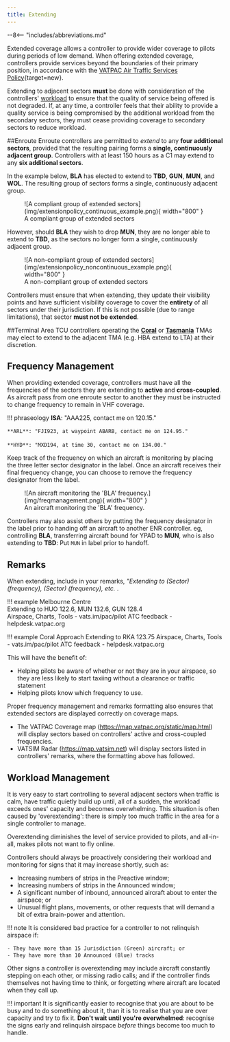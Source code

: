 ```yaml
---
title: Extending
---
```


--8<-- "includes/abbreviations.md"

Extended coverage allows a controller to provide wider coverage to pilots during periods of low demand. When offering extended coverage, controllers provide services beyond the boundaries of their primary position, in accordance with the [VATPAC Air Traffic Services Policy](https://vatpac.org/publications/policies){target=new}.

Extending to adjacent sectors **must** be done with consideration of the controllers' [workload](#workload-management) to ensure that the quality of service being offered is not degraded. If, at any time, a controller feels that their ability to provide a quality service is being compromised by the additional workload from the secondary sectors, they must cease providing coverage to secondary sectors to reduce workload.

##Enroute
Enroute controllers are permitted to *extend* to any **four additional sectors**, provided that the resulting pairing forms a **single, continuously adjacent group**. Controllers with at least 150 hours as a C1 may extend to any **six additional sectors**.

In the example below, **BLA** has elected to extend to **TBD**, **GUN**, **MUN**, and **WOL**. The resulting group of sectors forms a single, continuously adjacent group.

<figure markdown>
![A compliant group of extended sectors](img/extensionpolicy_continuous_example.png){ width="800" }
  <figcaption>A compliant group of extended sectors</figcaption>
</figure>

However, should **BLA** they wish to drop **MUN**, they are no longer able to extend to **TBD**, as the sectors no longer form a single, continuously adjacent group.

<figure markdown>
![A non-compliant group of extended sectors](img/extensionpolicy_noncontinuous_example.png){ width="800" }
  <figcaption>A non-compliant group of extended sectors</figcaption>
</figure>

Controllers must ensure that when extending, they update their visibility points and have sufficient visibility coverage to cover the **entirety** of all sectors under their jurisdiction. If this is not possible (due to range limitations), that sector **must not be extended**. 

##Terminal Area
TCU controllers operating the **[Coral](../../terminal/coral)** or **[Tasmania](../../terminal/tassie)** TMAs may elect to extend to the adjacent TMA (e.g. HBA extend to LTA) at their discretion.

## Frequency Management
When providing extended coverage, controllers must have all the frequencies of the sectors they are extending to **active** and **cross-coupled**. As aircraft pass from one enroute sector to another they must be instructed to change frequency to remain in VHF coverage.

!!! phraseology
    **ISA**: "AAA225, contact me on 120.15."
	
    **ARL**: "FJI923, at waypoint ABARB, contact me on 124.95."
	
    **HYD**: "MXD194, at time 30, contact me on 134.00."	

	
Keep track of the frequency on which an aircraft is monitoring by placing the three letter sector designator in the label. Once an aircraft receives their final frequency change, you can choose to remove the frequency designator from the label.
	
<figure markdown>
![An aircraft monitoring the 'BLA' frequency.](img/freqmanagement.png){ width="800" }
  <figcaption>An aircraft monitoring the 'BLA' frequency.</figcaption>
</figure>


Controllers may also assist others by putting the frequency designator in the label prior to handing off an aircraft to another ENR controller. eg, controlling **BLA**, transferring aircraft bound for YPAD to **MUN**, who is also extending to **TBD**: Put `MUN` in label prior to handoff.

## Remarks
When extending, include in your remarks, *"Extending to (Sector) (frequency), (Sector) (frequency), etc.* .

!!! example
    Melbourne Centre  
    Extending to HUO 122.6, MUN 132.6, GUN 128.4  
    Airspace, Charts, Tools - vats.im/pac/pilot
	ATC feedback - helpdesk.vatpac.org

!!! example
    Coral Approach
    Extending to RKA 123.75
    Airspace, Charts, Tools - vats.im/pac/pilot
	ATC feedback - helpdesk.vatpac.org
	
This will have the benefit of: 
 
- Helping pilots be aware of whether or not they are in your airspace, so they are less likely to start taxiing without a clearance or traffic statement  
- Helping pilots know which frequency to use.

Proper frequency management and remarks formatting also ensures that extended sectors are displayed correctly on coverage maps.

- The VATPAC Coverage map (https://map.vatpac.org/static/map.html) will display sectors based on controllers' active and cross-coupled frequencies.
- VATSIM Radar (https://map.vatsim.net) will display sectors listed in controllers' remarks, where the formatting above has followed.

## Workload Management
It is very easy to start controlling to several adjacent sectors when traffic is calm, have traffic quietly build up until, all of a sudden, the workload exceeds ones' capacity and becomes overwhelming. This situation is often caused by 'overextending': there is simply too much traffic in the area for a single controller to manage.

Overextending diminishes the level of service provided to pilots, and all-in-all, makes pilots not want to fly online. 

Controllers should always be proactively considering their workload and monitoring for signs that it may increase shortly, such as:

- Increasing numbers of strips in the Preactive window; 
- Increasing numbers of strips in the Announced window; 
- A significant number of inbound, announced aircraft about to enter the airspace; or
- Unusual flight plans, movements, or other requests that will demand a bit of extra brain-power and attention.

!!! note
	It is considered bad practice for a controller to not relinquish airspace if:
	
	- They have more than 15 Jurisdiction (Green) aircraft; or
	- They have more than 10 Announced (Blue) tracks

Other signs a controller is overextending may include aircraft constantly stepping on each other, or missing radio calls; and if the controller finds themselves not having time to think, or forgetting where aircraft are located when they call up.

!!! important
	It is significantly easier to recognise that you are about to be busy and to do something about it, than it is to realise that you are over capacity and try to fix it. **Don't wait until you're overwhelmed**: recognise the signs early and relinquish airspace *before* things become too much to handle.

